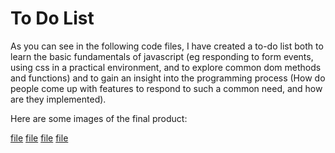 # To Do List
As you can see in the following code files, I have created a to-do list both to learn the basic fundamentals of javascript (eg responding to form events, using css in a practical environment, and 
to explore common dom methods and functions) and to gain an insight into the programming process (How do people come up with features to respond to such a common need, and how are they implemented).

Here are some images of the final product:

[file](./images/img1)
[file](./images/img2)
[file](./images/img3)
[file](./images/img4)
